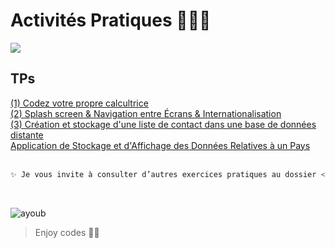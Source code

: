 # Activités Pratiques 👨🏻‍💻
![](https://www.tech-connect.info/wp-content/uploads/developpement-applications-Android.jpg)

## TPs
<a href="https://github.com/Ayoub-etoullali/Activites-Pratiques-Android/tree/main/TP1%20-%20Codez%20votre%20propre%20calcultrice">
  (1) Codez votre propre calcultrice </a> <br>
<a href="https://github.com/Ayoub-etoullali/Activites-Pratiques-Android/tree/main/TP2%20-%20Splash%20screen%2C%20Navigation%20entre%20Ecrans%2C%20Internationalisation">
  (2) Splash screen & Navigation entre Écrans & Internationalisation </a> <br>
 <a href="https://github.com/Ayoub-etoullali/Activites-Pratiques-Android/tree/main/TP3%20-%20Cr%C3%A9ation%20et%20stockage%20d'une%20liste%20de%20contact%20dans%20une%20base%20de%20donn%C3%A9es%20distante">
  (3) Création et stockage d'une liste de contact dans une base de données distante </a> <br>
  <a href="https://github.com/Ayoub-etoullali/Activites-Pratiques-Android/tree/main/Application%20de%20Stockage%20et%20d'Affichage%20des%20Donn%C3%A9es%20Relatives%20%C3%A0%20un%20Pays">
  Application de Stockage et d'Affichage des Données Relatives à un Pays </a> <br>
  
  <br>

```sh
✨ Je vous invite à consulter d’autres exercices pratiques au dossier << + >> 
```

<br>

![ayoub](https://user-images.githubusercontent.com/92756846/220727344-dbb21e84-4584-4055-bde5-a3c90a64a618.jpg)

> Enjoy codes 👨‍💻 
